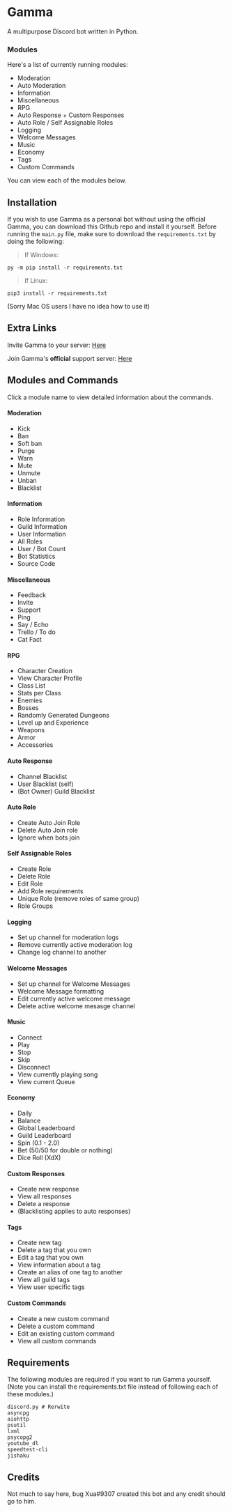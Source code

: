 # Gamma
A multipurpose Discord bot written in Python.

### Modules
Here's a list of currently running modules:

- Moderation
- Auto Moderation
- Information
- Miscellaneous
- RPG
- Auto Response + Custom Responses
- Auto Role / Self Assignable Roles
- Logging
- Welcome Messages
- Music
- Economy
- Tags
- Custom Commands

You can view each of the modules below.

## Installation
If you wish to use Gamma as a personal bot without using
the official Gamma, you can download this Github repo and
install it yourself. Before running the `main.py` file,
make sure to download the `requirements.txt` by doing the
following:

> If Windows:
```
py -m pip install -r requirements.txt
```
> If Linux:
```
pip3 install -r requirements.txt
```
(Sorry Mac OS users I have no idea how to use it)

## Extra Links
Invite Gamma to your server:
[Here](https://discordapp.com/api/oauth2/authorize?client_id=478437101122224128&permissions=8&scope=bot)

Join Gamma's **official** support server: [Here](https://discordapp.com/invite/JBQ2BEa)

## Modules and Commands
Click a module name to view  detailed information about the
commands.

#### Moderation
- Kick
- Ban
- Soft ban
- Purge
- Warn
- Mute
- Unmute
- Unban
- Blacklist

#### Information
- Role Information
- Guild Information
- User Information
- All Roles
- User / Bot Count
- Bot Statistics
- Source Code

#### Miscellaneous
- Feedback
- Invite
- Support
- Ping
- Say / Echo
- Trello / To do
- Cat Fact

#### RPG
- Character Creation
- View Character Profile
- Class List
- Stats per Class
- Enemies
- Bosses
- Randomly Generated Dungeons
- Level up and Experience
- Weapons
- Armor
- Accessories

#### Auto Response
- Channel Blacklist
- User Blacklist (self)
- (Bot Owner) Guild Blacklist

#### Auto Role
- Create Auto Join Role
- Delete Auto Join role
- Ignore when bots join

#### Self Assignable Roles
- Create Role
- Delete Role
- Edit Role
- Add Role requirements
- Unique Role (remove roles of same group)
- Role Groups

#### Logging
- Set up channel for moderation logs
- Remove currently active moderation log
- Change log channel to another

#### Welcome Messages
- Set up channel for Welcome Messages
- Welcome Message formatting
- Edit currently active welcome message
- Delete active welcome mesasge channel

#### Music
- Connect
- Play
- Stop
- Skip
- Disconnect
- View currently playing song
- View current Queue

#### Economy
- Daily
- Balance
- Global Leaderboard
- Guild Leaderboard
- Spin (0.1 - 2.0)
- Bet (50/50 for double or nothing)
- Dice Roll (XdX)

#### Custom Responses
- Create new response
- View all responses
- Delete a response
- (Blacklisting applies to auto responses)

#### Tags
- Create new tag
- Delete a tag that you own
- Edit a tag that you own
- View information about a tag
- Create an alias of one tag to another
- View all guild tags
- View user specific tags

#### Custom Commands
- Create a new custom command
- Delete a custom command
- Edit an existing custom command
- View all custom commands

## Requirements
The following modules are required if you want to run
Gamma yourself. (Note you can install the
requirements.txt file instead of following each of
these modules.)
```
discord.py # Rerwite
asyncpg
aiohttp
psutil
lxml
psycopg2
youtube_dl
speedtest-cli
jishaku
```

## Credits
Not much to say here, bug Xua#9307 created this bot and
any credit should go to him.
